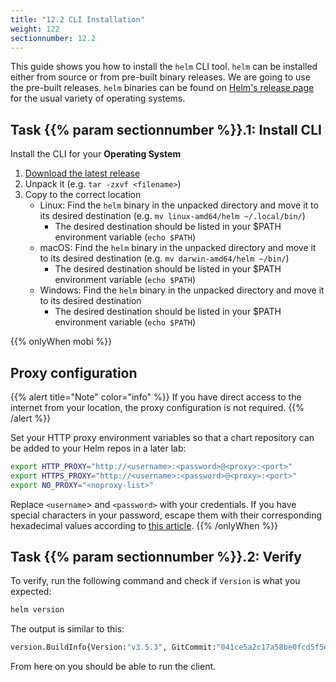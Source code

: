 ```yaml
---
title: "12.2 CLI Installation"
weight: 122
sectionnumber: 12.2
---
```


This guide shows you how to install the `helm` CLI tool. `helm` can be installed either from source or from pre-built binary releases.
We are going to use the pre-built releases.
`helm` binaries can be found on [Helm's release page](https://github.com/helm/helm/releases) for the usual variety of operating systems.


## Task {{% param sectionnumber %}}.1: Install CLI

Install the CLI for your **Operating System**

1. [Download the latest release](https://github.com/helm/helm/releases)
1. Unpack it (e.g. `tar -zxvf <filename>`)
1. Copy to the correct location
   * Linux: Find the `helm` binary in the unpacked directory and move it to its desired destination (e.g. `mv linux-amd64/helm ~/.local/bin/`)
     * The desired destination should be listed in your $PATH environment variable (`echo $PATH`)
   * macOS: Find the `helm` binary in the unpacked directory and move it to its desired destination (e.g. `mv darwin-amd64/helm ~/bin/`)
     * The desired destination should be listed in your $PATH environment variable (`echo $PATH`)
   * Windows: Find the `helm` binary in the unpacked directory and move it to its desired destination
     * The desired destination should be listed in your $PATH environment variable (`echo $PATH`)

{{% onlyWhen mobi %}}


## Proxy configuration

{{% alert title="Note" color="info" %}}
If you have direct access to the internet from your location, the proxy configuration is not required.
{{% /alert %}}

Set your HTTP proxy environment variables so that a chart repository can be added to your Helm repos in a later lab:

```bash
export HTTP_PROXY="http://<username>:<password>@<proxy>:<port>"
export HTTPS_PROXY="http://<username>:<password>@<proxy>:<port>"
export NO_PROXY="<noproxy-list>"
```

Replace `<username`> and `<password>` with your credentials. If you have special characters in your password, escape them with their corresponding hexadecimal values according to [this article](https://en.wikipedia.org/wiki/Percent-encoding#Percent-encoding_reserved_characters).
{{% /onlyWhen %}}


## Task {{% param sectionnumber %}}.2: Verify

To verify, run the following command and check if `Version` is what you expected:

```bash
helm version
```

The output is similar to this:

```bash
version.BuildInfo{Version:"v3.5.3", GitCommit:"041ce5a2c17a58be0fcd5f5e16fb3e7e95fea622", GitTreeState:"dirty", GoVersion:"go1.15.8"}
```

From here on you should be able to run the client.
